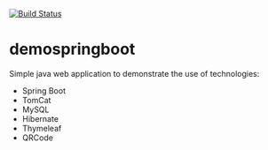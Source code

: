 [![Build Status](https://travis-ci.org/marcionitao/demospringboot.svg?branch=master)](https://travis-ci.org/marcionitao/demospringboot)

# demospringboot

Simple java web application to demonstrate the use of technologies:

+ Spring Boot
+ TomCat
+ MySQL
+ Hibernate
+ Thymeleaf
+ QRCode
